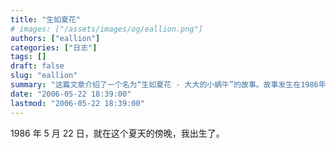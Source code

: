 ```yaml
---
title: "生如夏花"
# images: ["/assets/images/og/eallion.png"]
authors: ["eallion"]
categories: ["日志"]
tags: []
draft: false
slug: "eallion"
summary: "这篇文章介绍了一个名为“生如夏花 - 大大的小蜗牛”的故事。故事发生在1986年5月22日的一个夏天傍晚，主人公在这个时刻出生。"
date: "2006-05-22 18:39:00"
lastmod: "2006-05-22 18:39:00"
---
```


1986 年 5 月 22 日，就在这个夏天的傍晚，我出生了。
